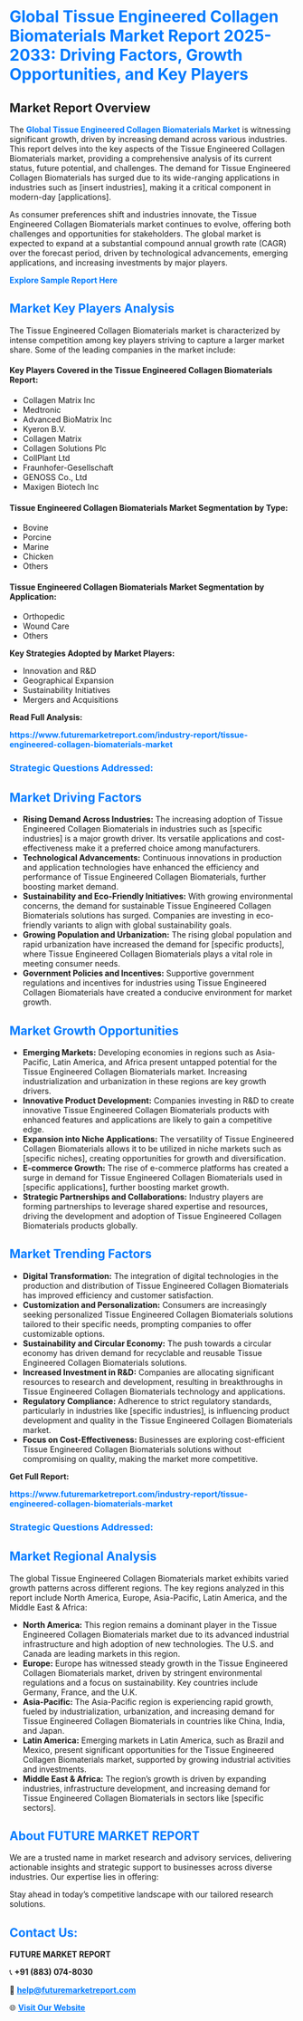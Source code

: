 <h1 style="color: #007BFF;">Global Tissue Engineered Collagen Biomaterials Market Report 2025-2033: Driving Factors, Growth Opportunities, and Key Players</h1>

<section id="overview">
<h2>Market Report Overview</h2>
<p>The <a href="https://www.futuremarketreport.com/industry-report/tissue-engineered-collagen-biomaterials-market" style="color: #007BFF; text-decoration: none;"><strong>Global Tissue Engineered Collagen Biomaterials Market</strong></a> is witnessing significant growth, driven by increasing demand across various industries. This report delves into the key aspects of the Tissue Engineered Collagen Biomaterials market, providing a comprehensive analysis of its current status, future potential, and challenges. The demand for Tissue Engineered Collagen Biomaterials has surged due to its wide-ranging applications in industries such as [insert industries], making it a critical component in modern-day [applications].</p>
<p>As consumer preferences shift and industries innovate, the Tissue Engineered Collagen Biomaterials market continues to evolve, offering both challenges and opportunities for stakeholders. The global market is expected to expand at a substantial compound annual growth rate (CAGR) over the forecast period, driven by technological advancements, emerging applications, and increasing investments by major players.</p>
</section>

<section id="overview">
<p><a href="https://www.futuremarketreport.com/request-sample/reportId=87825" style="color: #007BFF; text-decoration: none;"><strong>Explore Sample Report Here</strong></a></p>
</section>

<section id="key-players">
<h2 style="color: #007BFF;">Market Key Players Analysis</h2>
<p>The Tissue Engineered Collagen Biomaterials market is characterized by intense competition among key players striving to capture a larger market share. Some of the leading companies in the market include:</p>
<h4>Key Players Covered in the Tissue Engineered Collagen Biomaterials Report:</h4>
<ul><li>Collagen Matrix Inc</li><li>Medtronic</li><li>Advanced BioMatrix Inc</li><li>Kyeron B.V.</li><li>Collagen Matrix</li><li>Collagen Solutions Plc</li><li>CollPlant Ltd</li><li>Fraunhofer-Gesellschaft</li><li>GENOSS Co., Ltd</li><li>Maxigen Biotech Inc</li></ul>
<h4>Tissue Engineered Collagen Biomaterials Market Segmentation by Type:</h4>
<ul><li>Bovine</li><li>Porcine</li><li>Marine</li><li>Chicken</li><li>Others</li></ul>

<h4>Tissue Engineered Collagen Biomaterials Market Segmentation by Application:</h4>
<ul><li>Orthopedic</li><li>Wound Care</li><li>Others</li></ul>
<p><strong>Key Strategies Adopted by Market Players:</strong></p>
<ul>
<li>Innovation and R&D</li>
<li>Geographical Expansion</li>
<li>Sustainability Initiatives</li>
<li>Mergers and Acquisitions</li>
</ul>
</section>

<section>
<p><strong>Read Full Analysis: </strong></p><a href="https://www.futuremarketreport.com/industry-report/tissue-engineered-collagen-biomaterials-market" style="color: #007BFF; text-decoration: none;"><strong>https://www.futuremarketreport.com/industry-report/tissue-engineered-collagen-biomaterials-market</strong></a>
<h3 style="color: #007BFF;">Strategic Questions Addressed:</h3>
</section>

<section id="driving-factors">
<h2 style="color: #007BFF;">Market Driving Factors</h2>
<ul>
<li><strong>Rising Demand Across Industries:</strong> The increasing adoption of Tissue Engineered Collagen Biomaterials in industries such as [specific industries] is a major growth driver. Its versatile applications and cost-effectiveness make it a preferred choice among manufacturers.</li>
<li><strong>Technological Advancements:</strong> Continuous innovations in production and application technologies have enhanced the efficiency and performance of Tissue Engineered Collagen Biomaterials, further boosting market demand.</li>
<li><strong>Sustainability and Eco-Friendly Initiatives:</strong> With growing environmental concerns, the demand for sustainable Tissue Engineered Collagen Biomaterials solutions has surged. Companies are investing in eco-friendly variants to align with global sustainability goals.</li>
<li><strong>Growing Population and Urbanization:</strong> The rising global population and rapid urbanization have increased the demand for [specific products], where Tissue Engineered Collagen Biomaterials plays a vital role in meeting consumer needs.</li>
<li><strong>Government Policies and Incentives:</strong> Supportive government regulations and incentives for industries using Tissue Engineered Collagen Biomaterials have created a conducive environment for market growth.</li>
</ul>
</section>

<section id="growth-opportunities">
<h2 style="color: #007BFF;">Market Growth Opportunities</h2>
<ul>
<li><strong>Emerging Markets:</strong> Developing economies in regions such as Asia-Pacific, Latin America, and Africa present untapped potential for the Tissue Engineered Collagen Biomaterials market. Increasing industrialization and urbanization in these regions are key growth drivers.</li>
<li><strong>Innovative Product Development:</strong> Companies investing in R&D to create innovative Tissue Engineered Collagen Biomaterials products with enhanced features and applications are likely to gain a competitive edge.</li>
<li><strong>Expansion into Niche Applications:</strong> The versatility of Tissue Engineered Collagen Biomaterials allows it to be utilized in niche markets such as [specific niches], creating opportunities for growth and diversification.</li>
<li><strong>E-commerce Growth:</strong> The rise of e-commerce platforms has created a surge in demand for Tissue Engineered Collagen Biomaterials used in [specific applications], further boosting market growth.</li>
<li><strong>Strategic Partnerships and Collaborations:</strong> Industry players are forming partnerships to leverage shared expertise and resources, driving the development and adoption of Tissue Engineered Collagen Biomaterials products globally.</li>
</ul>
</section>

<section id="trending-factors">
<h2 style="color: #007BFF;">Market Trending Factors</h2>
<ul>
<li><strong>Digital Transformation:</strong> The integration of digital technologies in the production and distribution of Tissue Engineered Collagen Biomaterials has improved efficiency and customer satisfaction.</li>
<li><strong>Customization and Personalization:</strong> Consumers are increasingly seeking personalized Tissue Engineered Collagen Biomaterials solutions tailored to their specific needs, prompting companies to offer customizable options.</li>
<li><strong>Sustainability and Circular Economy:</strong> The push towards a circular economy has driven demand for recyclable and reusable Tissue Engineered Collagen Biomaterials solutions.</li>
<li><strong>Increased Investment in R&D:</strong> Companies are allocating significant resources to research and development, resulting in breakthroughs in Tissue Engineered Collagen Biomaterials technology and applications.</li>
<li><strong>Regulatory Compliance:</strong> Adherence to strict regulatory standards, particularly in industries like [specific industries], is influencing product development and quality in the Tissue Engineered Collagen Biomaterials market.</li>
<li><strong>Focus on Cost-Effectiveness:</strong> Businesses are exploring cost-efficient Tissue Engineered Collagen Biomaterials solutions without compromising on quality, making the market more competitive.</li>
</ul>
</section>

<section>
<p><strong>Get Full Report: </strong></p><a href="https://www.futuremarketreport.com/industry-report/tissue-engineered-collagen-biomaterials-market" style="color: #007BFF; text-decoration: none;"><strong>https://www.futuremarketreport.com/industry-report/tissue-engineered-collagen-biomaterials-market</strong></a>
<h3 style="color: #007BFF;">Strategic Questions Addressed:</h3>
</section>


<section id="regional-analysis">
<h2 style="color: #007BFF;">Market Regional Analysis</h2>
<p>The global Tissue Engineered Collagen Biomaterials market exhibits varied growth patterns across different regions. The key regions analyzed in this report include North America, Europe, Asia-Pacific, Latin America, and the Middle East & Africa:</p>
<ul>
<li><strong>North America:</strong> This region remains a dominant player in the Tissue Engineered Collagen Biomaterials market due to its advanced industrial infrastructure and high adoption of new technologies. The U.S. and Canada are leading markets in this region.</li>
<li><strong>Europe:</strong> Europe has witnessed steady growth in the Tissue Engineered Collagen Biomaterials market, driven by stringent environmental regulations and a focus on sustainability. Key countries include Germany, France, and the U.K.</li>
<li><strong>Asia-Pacific:</strong> The Asia-Pacific region is experiencing rapid growth, fueled by industrialization, urbanization, and increasing demand for Tissue Engineered Collagen Biomaterials in countries like China, India, and Japan.</li>
<li><strong>Latin America:</strong> Emerging markets in Latin America, such as Brazil and Mexico, present significant opportunities for the Tissue Engineered Collagen Biomaterials market, supported by growing industrial activities and investments.</li>
<li><strong>Middle East & Africa:</strong> The region’s growth is driven by expanding industries, infrastructure development, and increasing demand for Tissue Engineered Collagen Biomaterials in sectors like [specific sectors].</li>
</ul>
</section>

<footer>
<h2 style="color: #007BFF;">About FUTURE MARKET REPORT</h2>
<p>We are a trusted name in market research and advisory services, delivering actionable insights and strategic support to businesses across diverse industries. Our expertise lies in offering:</p>

<p>Stay ahead in today’s competitive landscape with our tailored research solutions.</p>

<h2 style="color: #007BFF;">Contact Us:</h2>
<p><strong>FUTURE MARKET REPORT</strong></p>
<p>📞 <strong>+91 (883) 074-8030</strong></p>
<p>📧 <strong><a href="mailto:help@futuremarketreport.com" style="color: #007BFF;">help@futuremarketreport.com</a></strong></p>
<p>🌐 <strong><a href="https://www.futuremarketreport.com/" style="color: #007BFF;">Visit Our Website</a></strong></p>
</footer>